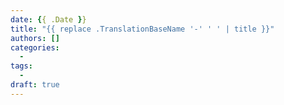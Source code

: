 ```yaml
---
date: {{ .Date }}
title: "{{ replace .TranslationBaseName '-' ' ' | title }}"
authors: []
categories:
  -
tags:
  -
draft: true
---
```

